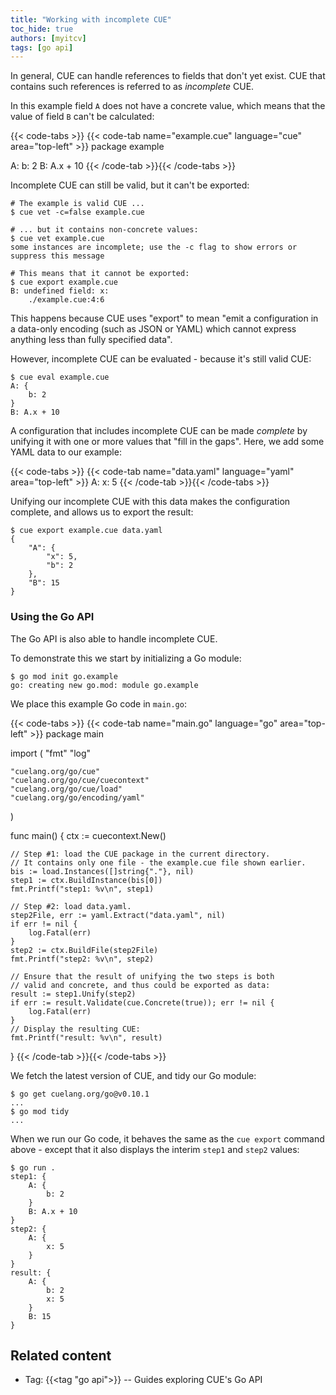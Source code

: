 ```yaml
---
title: "Working with incomplete CUE"
toc_hide: true
authors: [myitcv]
tags: [go api]
---
```


In general, CUE can handle references to fields that don't yet exist.
CUE that contains such references is referred to as *incomplete* CUE.

In this example field `A` does not have a concrete value, which means that the
value of field `B` can't be calculated:

{{< code-tabs >}}
{{< code-tab name="example.cue" language="cue" area="top-left" >}}
package example

A: b: 2
B: A.x + 10
{{< /code-tab >}}{{< /code-tabs >}}

Incomplete CUE can still be valid, but it can't be exported:

```text { title="TERMINAL" type="terminal" codeToCopy="Y3VlIHZldCAtYz1mYWxzZSBleGFtcGxlLmN1ZQpjdWUgdmV0IGV4YW1wbGUuY3VlCmN1ZSBleHBvcnQgZXhhbXBsZS5jdWU=" }
# The example is valid CUE ...
$ cue vet -c=false example.cue

# ... but it contains non-concrete values:
$ cue vet example.cue
some instances are incomplete; use the -c flag to show errors or suppress this message

# This means that it cannot be exported:
$ cue export example.cue
B: undefined field: x:
    ./example.cue:4:6
```

This happens because CUE uses "export" to mean "emit a configuration in a
data-only encoding (such as JSON or YAML) which cannot express anything less
than fully specified data".

However, incomplete CUE can be evaluated - because it's still valid CUE:

```text { title="TERMINAL" type="terminal" codeToCopy="Y3VlIGV2YWwgZXhhbXBsZS5jdWU=" }
$ cue eval example.cue
A: {
    b: 2
}
B: A.x + 10
```

A configuration that includes incomplete CUE can be made *complete* by unifying
it with one or more values that "fill in the gaps".
Here, we add some YAML data to our example:

{{< code-tabs >}}
{{< code-tab name="data.yaml" language="yaml" area="top-left" >}}
A:
  x: 5
{{< /code-tab >}}{{< /code-tabs >}}

Unifying our incomplete CUE with this data makes the configuration complete,
and allows us to export the result:

```text { title="TERMINAL" type="terminal" codeToCopy="Y3VlIGV4cG9ydCBleGFtcGxlLmN1ZSBkYXRhLnlhbWw=" }
$ cue export example.cue data.yaml
{
    "A": {
        "x": 5,
        "b": 2
    },
    "B": 15
}
```

### Using the Go API

The Go API is also able to handle incomplete CUE.

To demonstrate this we start by initializing a Go module:

```text { title="TERMINAL" type="terminal" codeToCopy="Z28gbW9kIGluaXQgZ28uZXhhbXBsZQ==" }
$ go mod init go.example
go: creating new go.mod: module go.example
```

We place this example Go code in `main.go`:

{{< code-tabs >}}
{{< code-tab name="main.go" language="go" area="top-left" >}}
package main

import (
	"fmt"
	"log"

	"cuelang.org/go/cue"
	"cuelang.org/go/cue/cuecontext"
	"cuelang.org/go/cue/load"
	"cuelang.org/go/encoding/yaml"
)

func main() {
	ctx := cuecontext.New()

	// Step #1: load the CUE package in the current directory.
	// It contains only one file - the example.cue file shown earlier.
	bis := load.Instances([]string{"."}, nil)
	step1 := ctx.BuildInstance(bis[0])
	fmt.Printf("step1: %v\n", step1)

	// Step #2: load data.yaml.
	step2File, err := yaml.Extract("data.yaml", nil)
	if err != nil {
		log.Fatal(err)
	}
	step2 := ctx.BuildFile(step2File)
	fmt.Printf("step2: %v\n", step2)

	// Ensure that the result of unifying the two steps is both
	// valid and concrete, and thus could be exported as data:
	result := step1.Unify(step2)
	if err := result.Validate(cue.Concrete(true)); err != nil {
		log.Fatal(err)
	}
	// Display the resulting CUE:
	fmt.Printf("result: %v\n", result)
}
{{< /code-tab >}}{{< /code-tabs >}}

We fetch the latest version of CUE, and tidy our Go module:

```text { title="TERMINAL" type="terminal" codeToCopy="Z28gZ2V0IGN1ZWxhbmcub3JnL2dvQHYwLjEwLjEKZ28gbW9kIHRpZHk=" }
$ go get cuelang.org/go@v0.10.1
...
$ go mod tidy
...
```

When we run our Go code, it behaves the same as the `cue export` command above
\- except that it also displays the interim `step1` and `step2` values:

```text { title="TERMINAL" type="terminal" codeToCopy="Z28gcnVuIC4=" }
$ go run .
step1: {
	A: {
		b: 2
	}
	B: A.x + 10
}
step2: {
	A: {
		x: 5
	}
}
result: {
	A: {
		b: 2
		x: 5
	}
	B: 15
}
```
## Related content

- Tag: {{<tag "go api">}} -- Guides exploring CUE's Go API
